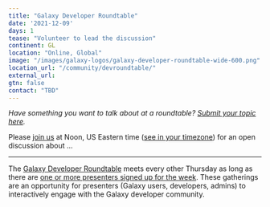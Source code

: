 ```yaml
---
title: "Galaxy Developer Roundtable"
date: '2021-12-09'
days: 1
tease: "Volunteer to lead the discussion"
continent: GL
location: "Online, Global"
image: "/images/galaxy-logos/galaxy-developer-roundtable-wide-600.png"
location_url: "/community/devroundtable/"
external_url:
gtn: false
contact: "TBD"
---
```


*Have something you want to talk about at a roundtable? [Submit your topic here](https://bit.ly/gxdevroundtablepresent).*

Please <a href="https://psu.zoom.us/j/92752763386">join us</a> at Noon, US Eastern time (<a href="https://www.timeanddate.com/worldclock/fixedtime.html?msg=Galaxy+Developer+Roundtable&iso=20211209T12&p1=179&ah=1">see in your timezone</a>) for an open discussion about ...

---

The [Galaxy Developer Roundtable](/community/devroundtable/) meets every other Thursday as long as there are [one or more presenters signed up for the week](https://bit.ly/gxdevroundtablepresent).  These gatherings are an opportunity for presenters (Galaxy users, developers, admins) to interactively engage with the Galaxy developer community.
